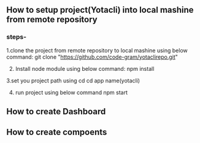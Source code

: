 ## How to setup project(Yotacli) into local mashine from remote repository
### steps-
1.clone the project from remote repository to local mashine using below command:
  git clone "https://github.com/code-gram/yotaclirepo.git"

2. Install node module using below command:
  npm install

3.set you project path using cd
  cd app name(yotacli)

4. run project using below command
npm start

## How to create Dashboard

## How to create compoents